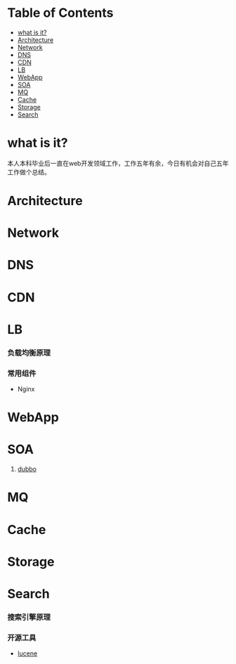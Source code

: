 # Table of Contents
* <a href="README.md#what is it?">what is it?</a>
* <a href="README.md#architecture">Architecture</a>
* <a href="README.md#network">Network</a>
* <a href="README.md#dns">DNS</a>
* <a href="README.md#cdn">CDN</a>
* <a href="README.md#lb">LB</a>
* <a href="README.md#webApp">WebApp</a>
* <a href="README.md#soa">SOA</a>
* <a href="README.md#mq">MQ</a>
* <a href="README.md#Cache">Cache</a>
* <a href="README.md#Storage">Storage</a>
* <a href="README.md#search">Search</a>

# what is it?
本人本科毕业后一直在web开发领域工作，工作五年有余，今日有机会对自己五年工作做个总结。


# Architecture


# Network


# DNS


# CDN


# LB
### 负载均衡原理
### 常用组件
* Nginx

# WebApp


# SOA
1. <a href="http://dubbo.io/">dubbo</a>

# MQ


# Cache


# Storage


# Search
### 搜索引擎原理
### 开源工具
* <a href="https://lucene.apache.org/">lucene</a>
